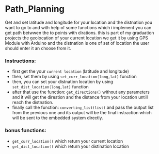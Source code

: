 # Path_Planning
Get and set latitude and longitude for your location and the distnation you want to go to and with help of some functions which i implement you can get path betwwen the to points with dirations. this is part of my graduation projects the geolocation of your current location we get it by using GPS Module with Arduino and the distnation is one of set of location the user should enter it an choose from it. 

### Instructions:

- first get the your `current location` (latitude and longitude) 
- then, set them by using `set_curr_location(long,lat)` function
- then, you can set your distnation location by using `set_dist_location(long,lat)` function
- after that use the function: `get_directions()` without any parameters and it will get the direstion and the distance from your location untill reach the distnation.
- finally call the function: `converting_list(list)` and pass the output list from the previous one and its output will be the final instraction which will be sent to the embedded system directly. 

### bonus functions:
- `get_curr_location()` which return your current location
- `get_dist_location()` which return your distination location
